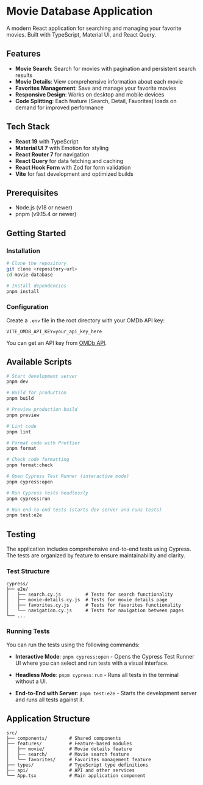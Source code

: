 # Movie Database Application

A modern React application for searching and managing your favorite movies. Built with TypeScript, Material UI, and React Query.

## Features

- **Movie Search**: Search for movies with pagination and persistent search results
- **Movie Details**: View comprehensive information about each movie
- **Favorites Management**: Save and manage your favorite movies
- **Responsive Design**: Works on desktop and mobile devices
- **Code Splitting**: Each feature (Search, Detail, Favorites) loads on demand for improved performance

## Tech Stack

- **React 19** with TypeScript
- **Material UI 7** with Emotion for styling
- **React Router 7** for navigation
- **React Query** for data fetching and caching
- **React Hook Form** with Zod for form validation
- **Vite** for fast development and optimized builds

## Prerequisites

- Node.js (v18 or newer)
- pnpm (v9.15.4 or newer)

## Getting Started

### Installation

```bash
# Clone the repository
git clone <repository-url>
cd movie-database

# Install dependencies
pnpm install
```

### Configuration

Create a `.env` file in the root directory with your OMDb API key:

```
VITE_OMDB_API_KEY=your_api_key_here
```

You can get an API key from [OMDb API](https://www.omdbapi.com/apikey.aspx).

## Available Scripts

```bash
# Start development server
pnpm dev

# Build for production
pnpm build

# Preview production build
pnpm preview

# Lint code
pnpm lint

# Format code with Prettier
pnpm format

# Check code formatting
pnpm format:check

# Open Cypress Test Runner (interactive mode)
pnpm cypress:open

# Run Cypress tests headlessly
pnpm cypress:run

# Run end-to-end tests (starts dev server and runs tests)
pnpm test:e2e
```

## Testing

The application includes comprehensive end-to-end tests using Cypress. The tests are organized by feature to ensure maintainability and clarity.

### Test Structure

```
cypress/
├── e2e/
│   ├── search.cy.js         # Tests for search functionality
│   ├── movie-details.cy.js  # Tests for movie details page
│   ├── favorites.cy.js      # Tests for favorites functionality
│   └── navigation.cy.js     # Tests for navigation between pages
└── ...
```

### Running Tests

You can run the tests using the following commands:

- **Interactive Mode**: `pnpm cypress:open` - Opens the Cypress Test Runner UI where you can select and run tests with a visual interface.
  
- **Headless Mode**: `pnpm cypress:run` - Runs all tests in the terminal without a UI.
  
- **End-to-End with Server**: `pnpm test:e2e` - Starts the development server and runs all tests against it.

## Application Structure

```
src/
├── components/        # Shared components
├── features/          # Feature-based modules
│   ├── movie/         # Movie details feature
│   ├── search/        # Movie search feature
│   └── favorites/     # Favorites management feature
├── types/             # TypeScript type definitions
├── api/               # API and other services
└── App.tsx            # Main application component
```